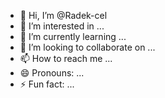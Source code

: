- 👋 Hi, I’m @Radek-cel
- 👀 I’m interested in ...
- 🌱 I’m currently learning ...
- 💞️ I’m looking to collaborate on ...
- 📫 How to reach me ...
- 😄 Pronouns: ...
- ⚡ Fun fact: ...

<!---
Radek-cel/Radek-cel is a ✨ special ✨ repository because its `README.md` (this file) appears on your GitHub profile.
You can click the Preview link to take a look at your changes.
--->
